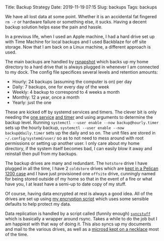 Title: Backup Strategy
Date: 2019-11-19 07:15
Slug: backups
Tags: backups

We have all lost data at some point. Whether it is an accidental fat fingered `rm -r` or hardware failure or something else, it sucks. Having a decent backup solution helps ease the pain and hassle.

In a previous life, when I used an Apple machine, I had a hard drive set up with Time Machine for local backups and I used Backblaze for off site storage. Now that I am back on a Linux machine, a different approach is used.

The main backups are handled by [rsnapshot](https://rsnapshot.org/) which backs up my home directory to a hard drive that is always plugged in whenever I am connected to my dock. The config file specifices several levels and retention amounts:

* Hourly: 24 backups (assuming the computer is on) per day
* Daily: 7 backups, one for every day of the week
* Weekly: 4 backup to correspond to 4 weeks a month
* Monthly: 12 a year, once a month
* Yearly: just the one

These are kicked off by systemd services and timers. The clever bit is only needing the [one service](https://github.com/kevinisageek/systemd-units/blob/master/backup%40.service) [and timer](https://github.com/kevinisageek/systemd-units/blob/master/backup%40.timer) and using arguments to determine the backup level. Running `systemctl --user enable --now backup@hourly.timer` sets up the hourly backup, `systemctl --user enable --now backup@daily.timer` sets up the daily and so on. The unit files are stored in `~/.config/systemd/user/` so as to not need to mess around with root permissions or setting up another user. I only care about my home directory, if the system itself becomes bad, I can easily blow it away and reinstall then pull from my backups.

The backup drives are many and redundant. The `hotstore` drive I have plugged in all the time, I have 2 `coldstore` drives which are [kept in a Pelican 1200 case](/2019/03/31/backup-day) and I have just provisioned one `offsite` drive, cunningly named for being stored outside of my home so that in the event of a fire or what have you, I at least have a semi-up to date copy of my stuff.

Of course, having data encrypted at rest is always a good idea. All of the drives are set up using [my encryption script](https://github.com/kevinisageek/localutils/blob/master/cryptdrive) which uses some sensible defaults to help protect my data.

Data replication is handled by a script called (funnily enough) [`syncstuff`](https://github.com/kevinisageek/localutils/blob/master/syncstuff) which is basically a wrapper around rsync. Takes a while to do the job but I am happiest with that way of doing it. This also syncs up my documents and mail to the various drives, as well as a [microsd kept on a necklace](https://n-o-d-e.shop/collections/frontpage/products/digital-dogtag) most of the time.
